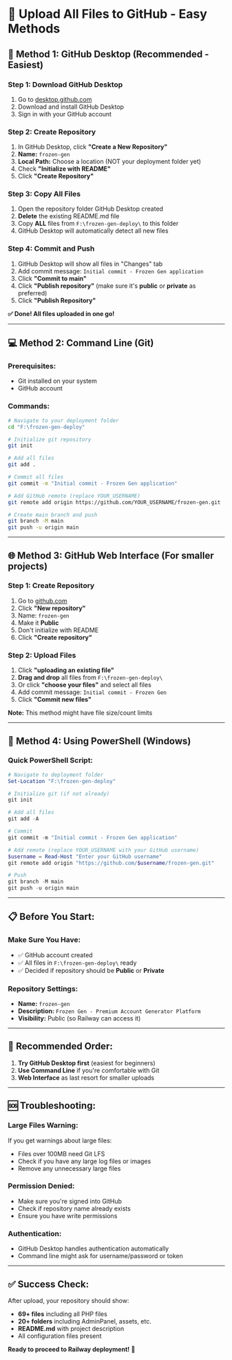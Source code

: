 # 📂 Upload All Files to GitHub - Easy Methods

## 🚀 **Method 1: GitHub Desktop (Recommended - Easiest)**

### **Step 1: Download GitHub Desktop**
1. Go to [desktop.github.com](https://desktop.github.com)
2. Download and install GitHub Desktop
3. Sign in with your GitHub account

### **Step 2: Create Repository**
1. In GitHub Desktop, click **"Create a New Repository"**
2. **Name:** `frozen-gen`
3. **Local Path:** Choose a location (NOT your deployment folder yet)
4. Check **"Initialize with README"**
5. Click **"Create Repository"**

### **Step 3: Copy All Files**
1. Open the repository folder GitHub Desktop created
2. **Delete** the existing README.md file
3. Copy **ALL** files from `F:\frozen-gen-deploy\` to this folder
4. GitHub Desktop will automatically detect all new files

### **Step 4: Commit and Push**
1. GitHub Desktop will show all files in "Changes" tab
2. Add commit message: `Initial commit - Frozen Gen application`
3. Click **"Commit to main"**
4. Click **"Publish repository"** (make sure it's **public** or **private** as preferred)
5. Click **"Publish Repository"**

**✅ Done! All files uploaded in one go!**

---

## 💻 **Method 2: Command Line (Git)**

### **Prerequisites:**
- Git installed on your system
- GitHub account

### **Commands:**
```bash
# Navigate to your deployment folder
cd "F:\frozen-gen-deploy"

# Initialize git repository
git init

# Add all files
git add .

# Commit all files
git commit -m "Initial commit - Frozen Gen application"

# Add GitHub remote (replace YOUR_USERNAME)
git remote add origin https://github.com/YOUR_USERNAME/frozen-gen.git

# Create main branch and push
git branch -M main
git push -u origin main
```

---

## 🌐 **Method 3: GitHub Web Interface (For smaller projects)**

### **Step 1: Create Repository**
1. Go to [github.com](https://github.com)
2. Click **"New repository"**
3. Name: `frozen-gen`
4. Make it **Public**
5. Don't initialize with README
6. Click **"Create repository"**

### **Step 2: Upload Files**
1. Click **"uploading an existing file"**
2. **Drag and drop** all files from `F:\frozen-gen-deploy\`
3. Or click **"choose your files"** and select all files
4. Add commit message: `Initial commit - Frozen Gen`
5. Click **"Commit new files"**

**Note:** This method might have file size/count limits

---

## 🔧 **Method 4: Using PowerShell (Windows)**

### **Quick PowerShell Script:**
```powershell
# Navigate to deployment folder
Set-Location "F:\frozen-gen-deploy"

# Initialize git (if not already)
git init

# Add all files
git add -A

# Commit
git commit -m "Initial commit - Frozen Gen application"

# Add remote (replace YOUR_USERNAME with your GitHub username)
$username = Read-Host "Enter your GitHub username"
git remote add origin "https://github.com/$username/frozen-gen.git"

# Push
git branch -M main
git push -u origin main
```

---

## 📋 **Before You Start:**

### **Make Sure You Have:**
- ✅ GitHub account created
- ✅ All files in `F:\frozen-gen-deploy\` ready
- ✅ Decided if repository should be **Public** or **Private**

### **Repository Settings:**
- **Name:** `frozen-gen`
- **Description:** `Frozen Gen - Premium Account Generator Platform`
- **Visibility:** Public (so Railway can access it)

---

## 🎯 **Recommended Order:**

1. **Try GitHub Desktop first** (easiest for beginners)
2. **Use Command Line** if you're comfortable with Git
3. **Web Interface** as last resort for smaller uploads

---

## 🆘 **Troubleshooting:**

### **Large Files Warning:**
If you get warnings about large files:
- Files over 100MB need Git LFS
- Check if you have any large log files or images
- Remove any unnecessary large files

### **Permission Denied:**
- Make sure you're signed into GitHub
- Check if repository name already exists
- Ensure you have write permissions

### **Authentication:**
- GitHub Desktop handles authentication automatically
- Command line might ask for username/password or token

---

## ✅ **Success Check:**

After upload, your repository should show:
- **69+ files** including all PHP files
- **20+ folders** including AdminPanel, assets, etc.
- **README.md** with project description
- All configuration files present

**Ready to proceed to Railway deployment!** 🚀